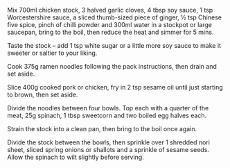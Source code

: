Mix 700ml chicken stock, 3 halved garlic cloves, 4 tbsp soy sauce, 1 tsp Worcestershire sauce, a sliced thumb-sized piece of ginger, ½ tsp Chinese five spice, pinch of chilli powder and 300ml water in a stockpot or large saucepan, bring to the boil, then reduce the heat and simmer for 5 mins.

Taste the stock – add 1 tsp white sugar or a little more soy sauce to make it sweeter or saltier to your liking.

Cook 375g ramen noodles following the pack instructions, then drain and set aside.

Slice 400g cooked pork or chicken, fry in 2 tsp sesame oil until just starting to brown, then set aside.

Divide the noodles between four bowls. Top each with a quarter of the meat, 25g spinach, 1 tbsp sweetcorn and two boiled egg halves each.

Strain the stock into a clean pan, then bring to the boil once again.

Divide the stock between the bowls, then sprinkle over 1 shredded nori sheet, sliced spring onions or shallots and a sprinkle of sesame seeds. Allow the spinach to wilt slightly before serving.